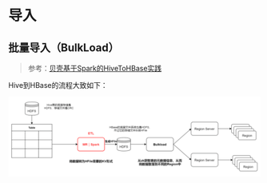 # 导入

## 批量导入（BulkLoad）

> 参考：[贝壳基于Spark的HiveToHBase实践](https://mp.weixin.qq.com/s/pfeg25F_E3UrZJXJRXsfug)

Hive到HBase的流程大致如下：

![image-20220502182142025](pics/image-20220502182142025.png)